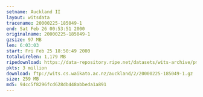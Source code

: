 ```yaml
---
setname: Auckland II
layout: witsdata
tracename: 20000225-185049-1
end: Sat Feb 26 00:53:51 2000
originalname: 20000225-185049-1
gzsize: 97 MB
len: 6:03:03
start: Fri Feb 25 18:50:49 2000
totalwirelen: 1,179 MB
ripedownload: https://data-repository.ripe.net/datasets/wits-archive/pma/long/auck/2//20000225-185049-1.gz
pkts: 3 million
download: ftp://wits.cs.waikato.ac.nz/auckland/2/20000225-185049-1.gz
size: 259 MB
md5: 94cc5f8296fcd628db448abbeda1a891
---
```

